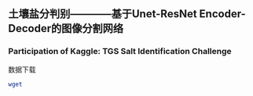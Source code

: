 ## 土壤盐分判别————基于Unet-ResNet Encoder-Decoder的图像分割网络  
### Participation of Kaggle: TGS Salt Identification Challenge  
数据下载  
```bash
wget
```
